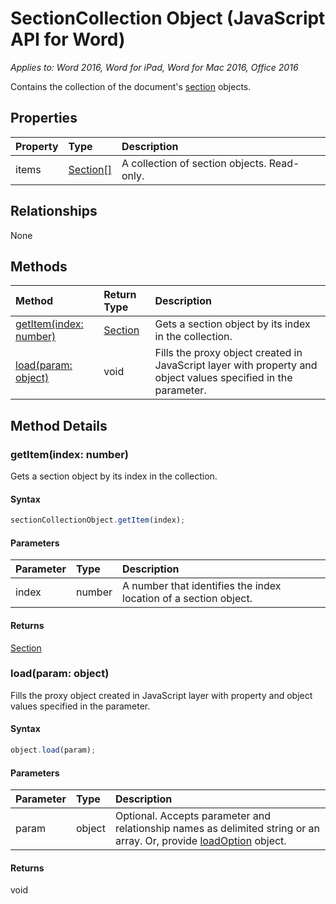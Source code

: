 # SectionCollection Object (JavaScript API for Word)

_Applies to: Word 2016, Word for iPad, Word for Mac 2016, Office 2016_

Contains the collection of the document's [section](section.md) objects.

## Properties

| Property	   | Type	|Description
|:---------------|:--------|:----------|
|items|[Section[]](section.md)|A collection of section objects. Read-only.|



## Relationships
None


## Methods

| Method		   | Return Type	|Description|
|:---------------|:--------|:----------|
|[getItem(index: number)](#getitemindex-number)|[Section](section.md)|Gets a section object by its index in the collection.|
|[load(param: object)](#loadparam-object)|void|Fills the proxy object created in JavaScript layer with property and object values specified in the parameter.|

## Method Details


### getItem(index: number)
Gets a section object by its index in the collection.

#### Syntax
```js
sectionCollectionObject.getItem(index);
```

#### Parameters
| Parameter	   | Type	|Description|
|:---------------|:--------|:----------|
|index|number|A number that identifies the index location of a section object.|

#### Returns
[Section](section.md)

### load(param: object)
Fills the proxy object created in JavaScript layer with property and object values specified in the parameter.

#### Syntax
```js
object.load(param);
```

#### Parameters
| Parameter	   | Type	|Description|
|:---------------|:--------|:----------|
|param|object|Optional. Accepts parameter and relationship names as delimited string or an array. Or, provide [loadOption](loadoption.md) object.|

#### Returns
void
